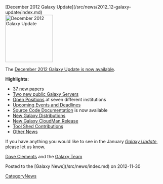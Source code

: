 <div class='newsItemHeader'>[December 2012 Galaxy Update](/src/news/2012_12-galaxy-update/index.md)</div>

<div class='right'><a href='/src/galaxy-updates/2012_12/index.md'><img src="/src/images/logos/GalaxyUpdate200.png" alt="December 2012 Galaxy Update" width=150 /></a></div>

The [December 2012 Galaxy Update is now available](/src/galaxy-updates/2012_12/index.md). 

**Highlights:**

* [37 new papers](/src/galaxy-updates/2012_12/index.md#new-papers)
* [Two new public Galaxy Servers](/src/galaxy-updates/2012_12/index.md#new-public-galaxy-servers)
* [Open Positions](/src/galaxy-updates/2012_12/index.md#whos-hiring) at seven different institutions
* [Upcoming Events and Deadlines](/src/galaxy-updates/2012_12/index.md#upcoming-events-and-deadlines)
* [Source Code Documentation](/src/galaxy-updates/2012_12/index.md#source-code-documentation) is now available
* [New Galaxy Distributions](/src/galaxy-updates/2012_12/index.md#new-galaxy-distributions)
* [New Galaxy CloudMan Release](/src/galaxy-updates/2012_12/index.md#new-galaxy-cloudman-release)
* [Tool Shed Contributions](/src/galaxy-updates/2012_12/index.md#toolshed-contributions)
* [Other News](/src/galaxy-updates/2012_12/index.md#other-news)

If you have anything you would like to see in the January *[Galaxy Update](/src/galaxy-updates/index.md)*, please let us know.

[Dave Clements](/src/dave-clements/index.md) and the [Galaxy Team](/src/galaxy-team/index.md)

<div class='newsItemFooter'>Posted to the [Galaxy News](/src/news/index.md) on 2012-11-30</div>

[CategoryNews](/src/category-news/index.md)
